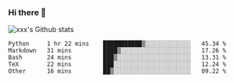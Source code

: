 ### Hi there 👋

<!--
**sdy623/sdy623** is a ✨ _special_ ✨ repository because its `README.md` (this file) appears on your GitHub profile.

Here are some ideas to get you started:

- 🔭 I’m currently working on ...
- 🌱 I’m currently learning ...
- 👯 I’m looking to collaborate on ...
- 🤔 I’m looking for help with ...
- 💬 Ask me about ...
- 📫 How to reach me: ...
- 😄 Pronouns: ...
- ⚡ Fun fact: ...
-->
![xxx's Github stats](https://github-readme-stats.vercel.app/api?username=sdy623&show_icons=true)

<!--START_SECTION:waka-->
```text
Python     1 hr 22 mins    ███████████▒░░░░░░░░░░░░░   45.34 % 
Markdown   31 mins         ████▒░░░░░░░░░░░░░░░░░░░░   17.26 % 
Bash       24 mins         ███▒░░░░░░░░░░░░░░░░░░░░░   13.31 % 
TeX        22 mins         ███░░░░░░░░░░░░░░░░░░░░░░   12.24 % 
Other      16 mins         ██▒░░░░░░░░░░░░░░░░░░░░░░   09.22 % 
```
<!--END_SECTION:waka-->
